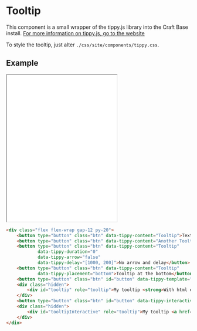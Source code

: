 # Tooltip

This component is a small wrapper of the tippy.js library into the Craft Base install. [For more information on tippy.js, go to the website](https://atomiks.github.io/tippyjs)

To style the tooltip, just alter `./css/site/components/tippy.css`.

## Example

<iframe src="../examples/tooltip.html" height="400"></iframe>

```HTML
<div class="flex flex-wrap gap-12 py-20">
    <button type="button" class="btn" data-tippy-content="Tooltip">Text</button>
    <button type="button" class="btn" data-tippy-content="Another Tooltip">Text</button>
    <button type="button" class="btn" data-tippy-content="Tooltip"
            data-tippy-duration="0"
            data-tippy-arrow="false"
            data-tippy-delay="[1000, 200]">No arrow and delay</button>
    <button type="button" class="btn" data-tippy-content="Tooltip"
            data-tippy-placement="bottom">Tooltip at the bottom</button>
    <button type="button" class="btn" id="button" data-tippy-template="tooltip">With HTML</button>
    <div class="hidden">
        <div id="tooltip" role="tooltip">My tooltip <strong>With html enabled</strong>.</div>
    </div>
    <button type="button" class="btn" id="button" data-tippy-interactive="true" data-tippy-template="tooltipInteractive">With HTML and a link</button>
    <div class="hidden">
        <div id="tooltipInteractive" role="tooltip">My tooltip <a href="https://www.statik.be">Go to Statik</a>.</div>
    </div>
</div>
```
